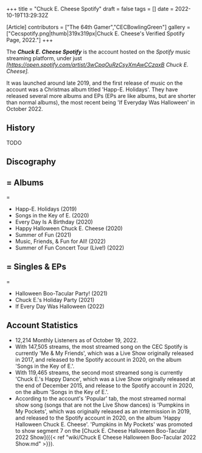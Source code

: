+++
title = "Chuck E. Cheese Spotify"
draft = false
tags = []
date = 2022-10-19T13:29:32Z

[Article]
contributors = ["The 64th Gamer","CECBowlingGreen"]
gallery = ["Cecspotify.png|thumb|319x319px|Chuck E. Cheese's Verified Spotify Page, 2022."]
+++

The <b><i>Chuck E. Cheese Spotify</b></i> is the account hosted on the <i>Spotify</i> music streaming platform, under just <i>[https://open.spotify.com/artist/3wCpqOuRzCsyXmAwCCzqxB Chuck E. Cheese].</i>

It was launched around late 2019, and the first release of music on the account was a Christmas album titled 'Happ-E. Holidays'. They have released several more albums and EPs (EPs are like albums, but are shorter than normal albums), the most recent being 'If Everyday Was Halloween' in October 2022.

<h2> History </h2>
TODO

<h2> Discography </h2>

<h2>= Albums </h2>=

* Happ-E. Holidays (2019)
* Songs in the Key of E. (2020)
* Every Day Is A Birthday (2020)
* Happy Halloween Chuck E. Cheese (2020)
* Summer of Fun (2021)
* Music, Friends, & Fun for All! (2022)
* Summer of Fun Concert Tour (Live!) (2022)

<h2>= Singles & EPs </h2>=

* Halloween Boo-Tacular Party! (2021)
* Chuck E.'s Holiday Party (2021)
* If Every Day Was Halloween (2022)

<h2> Account Statistics </h2>

* 12,214 Monthly Listeners as of October 19, 2022.
* With 147,505 streams, the most streamed song on the CEC Spotify is currently 'Me & My Friends', which was a Live Show originally released in 2017, and released to the Spotify account in 2020, on the album 'Songs in the Key of E.'.
* With 119,465 streams, the second most streamed song is currently 'Chuck E.'s Happy Dance', which was a Live Show originally released at the end of December 2015, and release to the Spotify account in 2020, on the album 'Songs in the Key of E.'.
* According to the account's 'Popular' tab, the most streamed normal show song (songs that are not the Live Show dances) is 'Pumpkins in My Pockets', which was originally released as an intermission in 2019, and released to the Spotify account in 2020, on the album 'Happy Halloween Chuck E. Cheese'. 'Pumpkins in My Pockets' was promoted to show segment 7 on the [Chuck E. Cheese Halloween Boo-Tacular 2022 Show]({{< ref "wiki/Chuck E Cheese Halloween Boo-Tacular 2022 Show.md" >}}).